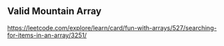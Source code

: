 ## Valid Mountain Array
https://leetcode.com/explore/learn/card/fun-with-arrays/527/searching-for-items-in-an-array/3251/
